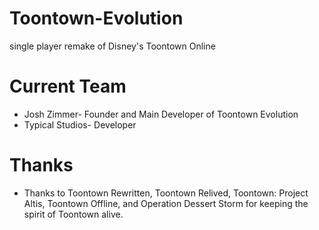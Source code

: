 # Toontown-Evolution
single player remake of Disney's Toontown Online

# Current Team
* Josh Zimmer- Founder and Main Developer of Toontown Evolution
* Typical Studios- Developer

# Thanks
* Thanks to Toontown Rewritten, Toontown Relived, Toontown: Project Altis, Toontown Offline, and Operation Dessert Storm for keeping the spirit of Toontown alive.
